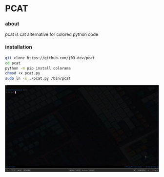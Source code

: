 # PCAT

### about
pcat is cat alternative for colored python code

### installation
```bash
git clone https://github.com/j03-dev/pcat
cd pcat
python -m pip install colorama
chmod +x pcat.py
sudo ln -s ./pcat.py /bin/pcat
```

![demopcat](demopcat.gif)
